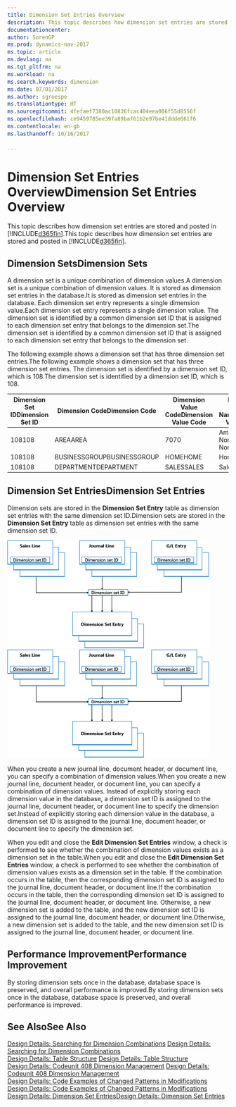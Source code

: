 ```yaml
---
title: Dimension Set Entries Overview
description: This topic describes how dimension set entries are stored and posted in [!INCLUDE[d365fin](includes/d365fin_md.md)].
documentationcenter: 
author: SorenGP
ms.prod: dynamics-nav-2017
ms.topic: article
ms.devlang: na
ms.tgt_pltfrm: na
ms.workload: na
ms.search.keywords: dimension
ms.date: 07/01/2017
ms.author: sgroespe
ms.translationtype: HT
ms.sourcegitcommit: 4fefaef7380ac10836fcac404eea006f55d8556f
ms.openlocfilehash: ce9459785ee39fa89baf61b2e97be41ddde661f6
ms.contentlocale: en-gb
ms.lasthandoff: 10/16/2017

---
```

# <a name="dimension-set-entries-overview"></a><span data-ttu-id="3db68-103">Dimension Set Entries Overview</span><span class="sxs-lookup"><span data-stu-id="3db68-103">Dimension Set Entries Overview</span></span>
<span data-ttu-id="3db68-104">This topic describes how dimension set entries are stored and posted in [!INCLUDE[d365fin](includes/d365fin_md.md)].</span><span class="sxs-lookup"><span data-stu-id="3db68-104">This topic describes how dimension set entries are stored and posted in [!INCLUDE[d365fin](includes/d365fin_md.md)].</span></span>  
  
## <a name="dimension-sets"></a><span data-ttu-id="3db68-105">Dimension Sets</span><span class="sxs-lookup"><span data-stu-id="3db68-105">Dimension Sets</span></span>  
<span data-ttu-id="3db68-106">A dimension set is a unique combination of dimension values.</span><span class="sxs-lookup"><span data-stu-id="3db68-106">A dimension set is a unique combination of dimension values.</span></span> <span data-ttu-id="3db68-107">It is stored as dimension set entries in the database.</span><span class="sxs-lookup"><span data-stu-id="3db68-107">It is stored as dimension set entries in the database.</span></span> <span data-ttu-id="3db68-108">Each dimension set entry represents a single dimension value.</span><span class="sxs-lookup"><span data-stu-id="3db68-108">Each dimension set entry represents a single dimension value.</span></span> <span data-ttu-id="3db68-109">The dimension set is identified by a common dimension set ID that is assigned to each dimension set entry that belongs to the dimension set.</span><span class="sxs-lookup"><span data-stu-id="3db68-109">The dimension set is identified by a common dimension set ID that is assigned to each dimension set entry that belongs to the dimension set.</span></span>  
  
<span data-ttu-id="3db68-110">The following example shows a dimension set that has three dimension set entries.</span><span class="sxs-lookup"><span data-stu-id="3db68-110">The following example shows a dimension set that has three dimension set entries.</span></span> <span data-ttu-id="3db68-111">The dimension set is identified by a dimension set ID, which is 108.</span><span class="sxs-lookup"><span data-stu-id="3db68-111">The dimension set is identified by a dimension set ID, which is 108.</span></span>  
  
|<span data-ttu-id="3db68-112">Dimension Set ID</span><span class="sxs-lookup"><span data-stu-id="3db68-112">Dimension Set ID</span></span>|<span data-ttu-id="3db68-113">Dimension Code</span><span class="sxs-lookup"><span data-stu-id="3db68-113">Dimension Code</span></span>|<span data-ttu-id="3db68-114">Dimension Value Code</span><span class="sxs-lookup"><span data-stu-id="3db68-114">Dimension Value Code</span></span>|<span data-ttu-id="3db68-115">Dimension Value Name</span><span class="sxs-lookup"><span data-stu-id="3db68-115">Dimension Value Name</span></span>|  
|----------------------|--------------------|--------------------------|--------------------------|  
|<span data-ttu-id="3db68-116">108</span><span class="sxs-lookup"><span data-stu-id="3db68-116">108</span></span>|<span data-ttu-id="3db68-117">AREA</span><span class="sxs-lookup"><span data-stu-id="3db68-117">AREA</span></span>|<span data-ttu-id="3db68-118">70</span><span class="sxs-lookup"><span data-stu-id="3db68-118">70</span></span>|<span data-ttu-id="3db68-119">America North</span><span class="sxs-lookup"><span data-stu-id="3db68-119">America North</span></span>|  
|<span data-ttu-id="3db68-120">108</span><span class="sxs-lookup"><span data-stu-id="3db68-120">108</span></span>|<span data-ttu-id="3db68-121">BUSINESSGROUP</span><span class="sxs-lookup"><span data-stu-id="3db68-121">BUSINESSGROUP</span></span>|<span data-ttu-id="3db68-122">HOME</span><span class="sxs-lookup"><span data-stu-id="3db68-122">HOME</span></span>|<span data-ttu-id="3db68-123">Home</span><span class="sxs-lookup"><span data-stu-id="3db68-123">Home</span></span>|  
|<span data-ttu-id="3db68-124">108</span><span class="sxs-lookup"><span data-stu-id="3db68-124">108</span></span>|<span data-ttu-id="3db68-125">DEPARTMENT</span><span class="sxs-lookup"><span data-stu-id="3db68-125">DEPARTMENT</span></span>|<span data-ttu-id="3db68-126">SALES</span><span class="sxs-lookup"><span data-stu-id="3db68-126">SALES</span></span>|<span data-ttu-id="3db68-127">Sales</span><span class="sxs-lookup"><span data-stu-id="3db68-127">Sales</span></span>|  
  
## <a name="dimension-set-entries"></a><span data-ttu-id="3db68-128">Dimension Set Entries</span><span class="sxs-lookup"><span data-stu-id="3db68-128">Dimension Set Entries</span></span>  
<span data-ttu-id="3db68-129">Dimension sets are stored in the **Dimension Set Entry** table as dimension set entries with the same dimension set ID.</span><span class="sxs-lookup"><span data-stu-id="3db68-129">Dimension sets are stored in the **Dimension Set Entry** table as dimension set entries with the same dimension set ID.</span></span>  
  
<span data-ttu-id="3db68-130">![Dimension Entry overview](media/dimensionentrynav7.png "DimensionEntryNAV7")</span><span class="sxs-lookup"><span data-stu-id="3db68-130">![Dimension Entry overview](media/dimensionentrynav7.png "DimensionEntryNAV7")</span></span>  
  
<span data-ttu-id="3db68-131">When you create a new journal line, document header, or document line, you can specify a combination of dimension values.</span><span class="sxs-lookup"><span data-stu-id="3db68-131">When you create a new journal line, document header, or document line, you can specify a combination of dimension values.</span></span> <span data-ttu-id="3db68-132">Instead of explicitly storing each dimension value in the database, a dimension set ID is assigned to the journal line, document header, or document line to specify the dimension set.</span><span class="sxs-lookup"><span data-stu-id="3db68-132">Instead of explicitly storing each dimension value in the database, a dimension set ID is assigned to the journal line, document header, or document line to specify the dimension set.</span></span>  
  
<span data-ttu-id="3db68-133">When you edit and close the **Edit Dimension Set Entries** window, a check is performed to see whether the combination of dimension values exists as a dimension set in the table.</span><span class="sxs-lookup"><span data-stu-id="3db68-133">When you edit and close the **Edit Dimension Set Entries** window, a check is performed to see whether the combination of dimension values exists as a dimension set in the table.</span></span> <span data-ttu-id="3db68-134">If the combination occurs in the table, then the corresponding dimension set ID is assigned to the journal line, document header, or document line.</span><span class="sxs-lookup"><span data-stu-id="3db68-134">If the combination occurs in the table, then the corresponding dimension set ID is assigned to the journal line, document header, or document line.</span></span> <span data-ttu-id="3db68-135">Otherwise, a new dimension set is added to the table, and the new dimension set ID is assigned to the journal line, document header, or document line.</span><span class="sxs-lookup"><span data-stu-id="3db68-135">Otherwise, a new dimension set is added to the table, and the new dimension set ID is assigned to the journal line, document header, or document line.</span></span>  
  
## <a name="performance-improvement"></a><span data-ttu-id="3db68-136">Performance Improvement</span><span class="sxs-lookup"><span data-stu-id="3db68-136">Performance Improvement</span></span>  
<span data-ttu-id="3db68-137">By storing dimension sets once in the database, database space is preserved, and overall performance is improved.</span><span class="sxs-lookup"><span data-stu-id="3db68-137">By storing dimension sets once in the database, database space is preserved, and overall performance is improved.</span></span>  
  
## <a name="see-also"></a><span data-ttu-id="3db68-138">See Also</span><span class="sxs-lookup"><span data-stu-id="3db68-138">See Also</span></span>  
<span data-ttu-id="3db68-139">[Design Details: Searching for Dimension Combinations](design-details-searching-for-dimension-combinations.md) </span><span class="sxs-lookup"><span data-stu-id="3db68-139">[Design Details: Searching for Dimension Combinations](design-details-searching-for-dimension-combinations.md) </span></span>  
<span data-ttu-id="3db68-140">[Design Details: Table Structure](design-details-table-structure.md) </span><span class="sxs-lookup"><span data-stu-id="3db68-140">[Design Details: Table Structure](design-details-table-structure.md) </span></span>  
<span data-ttu-id="3db68-141">[Design Details: Codeunit 408 Dimension Management](design-details-codeunit-408-dimension-management.md) </span><span class="sxs-lookup"><span data-stu-id="3db68-141">[Design Details: Codeunit 408 Dimension Management](design-details-codeunit-408-dimension-management.md) </span></span>  
<span data-ttu-id="3db68-142">[Design Details: Code Examples of Changed Patterns in Modifications](design-details-code-examples-of-changed-patterns-in-modifications.md) </span><span class="sxs-lookup"><span data-stu-id="3db68-142">[Design Details: Code Examples of Changed Patterns in Modifications](design-details-code-examples-of-changed-patterns-in-modifications.md) </span></span>  
[<span data-ttu-id="3db68-143">Design Details: Dimension Set Entries</span><span class="sxs-lookup"><span data-stu-id="3db68-143">Design Details: Dimension Set Entries</span></span>](design-details-dimension-set-entries.md)   

